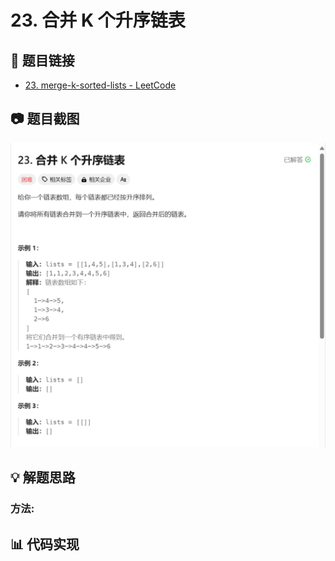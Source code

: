 # 23. 合并 K 个升序链表

## 📝 题目链接

- [23. merge-k-sorted-lists - LeetCode](https://leetcode.cn/problems/merge-k-sorted-lists/description)

## 📷 题目截图
![img_4.png](img_4.png)

## 💡 解题思路


### 方法:

## 📊 代码实现

```java

```